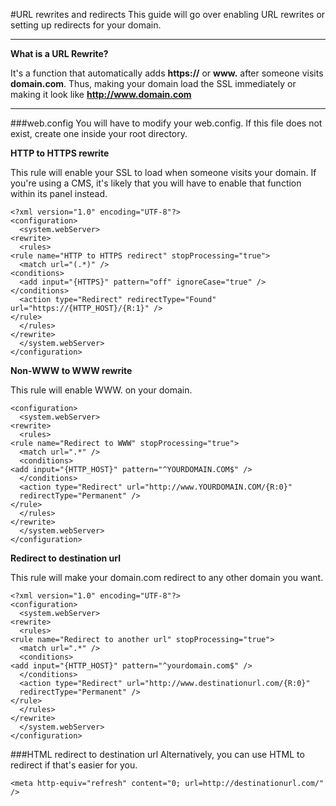 #URL rewrites and redirects
This guide will go over enabling URL rewrites or setting up redirects for your domain.

----------


**What is a URL Rewrite?**

It's a function that automatically adds **https://** or **www.** after someone visits **domain.com**.
Thus, making your domain load the SSL immediately or making it look like **http://www.domain.com**


----------

###web.config
You will have to modify your web.config. 
If this file does not exist, create one inside your root directory.

**HTTP to HTTPS rewrite**

This rule will enable your SSL to load when someone visits your domain. If you're using a CMS, it's likely that you will have to enable that function within its panel instead.


    <?xml version="1.0" encoding="UTF-8"?>
    <configuration>
      <system.webServer>
    <rewrite>
      <rules>
    <rule name="HTTP to HTTPS redirect" stopProcessing="true">
      <match url="(.*)" />
    <conditions>
      <add input="{HTTPS}" pattern="off" ignoreCase="true" />
    </conditions>
      <action type="Redirect" redirectType="Found" url="https://{HTTP_HOST}/{R:1}" />
    </rule>
      </rules>
    </rewrite>
      </system.webServer> 
    </configuration> 

**Non-WWW to WWW rewrite**

This rule will enable WWW. on your domain.

<?xml version="1.0" encoding="UTF-8"?>
    <configuration>
      <system.webServer>
    <rewrite>
      <rules>
    <rule name="Redirect to WWW" stopProcessing="true">
      <match url=".*" />
      <conditions>
    <add input="{HTTP_HOST}" pattern="^YOURDOMAIN.COM$" />
      </conditions>
      <action type="Redirect" url="http://www.YOURDOMAIN.COM/{R:0}"
      redirectType="Permanent" />
    </rule>
      </rules>
    </rewrite>
      </system.webServer>  
    </configuration>
    
**Redirect to destination url**

This rule will make your domain.com redirect to any other domain you want.
    
    <?xml version="1.0" encoding="UTF-8"?>
    <configuration>
      <system.webServer>
    <rewrite>
      <rules>
    <rule name="Redirect to another url" stopProcessing="true">
      <match url=".*" />
      <conditions>
    <add input="{HTTP_HOST}" pattern="^yourdomain.com$" />
      </conditions>
      <action type="Redirect" url="http://www.destinationurl.com/{R:0}"
      redirectType="Permanent" />
    </rule>
      </rules>
    </rewrite>
      </system.webServer> 
    </configuration>


###HTML redirect to destination url
Alternatively, you can use HTML to redirect if that's easier for you.

    <meta http-equiv="refresh" content="0; url=http://destinationurl.com/" />
